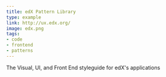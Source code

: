 ```yaml
---
title: edX Pattern Library
type: example
link: http://ux.edx.org/
image: edx.png
tags:
- code
- frontend
- patterns
---
```


The Visual, UI, and Front End styleguide for edX's applications
